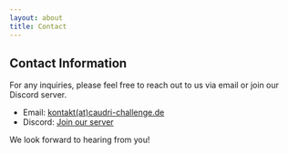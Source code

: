 ```yaml
---
layout: about
title: Contact
---
```


## Contact Information

For any inquiries, please feel free to reach out to us via email or join our Discord server.

- Email: [kontakt(at)caudri-challenge.de](mailto:kontakt@caudri-challenge.de)
- Discord: [Join our server](https://discord.gg/your-server-invite-link)

We look forward to hearing from you!